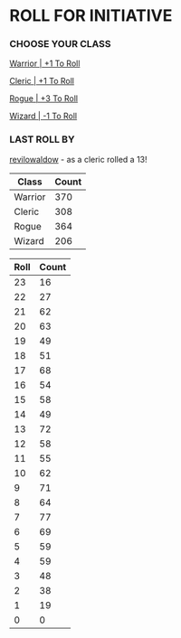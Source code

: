 # ROLL FOR INITIATIVE
### CHOOSE YOUR CLASS

[Warrior | +1 To Roll](https://github.com/benjaminsampica/benjaminsampica/issues/new?title=roll%7Cwarrior&body=Just+click+%27Submit+new+issue%27.)

[Cleric | +1 To Roll](https://github.com/benjaminsampica/benjaminsampica/issues/new?title=roll%7Ccleric&body=Just+click+%27Submit+new+issue%27.)

[Rogue | +3 To Roll](https://github.com/benjaminsampica/benjaminsampica/issues/new?title=roll%7Crogue&body=Just+click+%27Submit+new+issue%27.)

[Wizard | -1 To Roll](https://github.com/benjaminsampica/benjaminsampica/issues/new?title=roll%7Cwizard&body=Just+click+%27Submit+new+issue%27.)
### LAST ROLL BY
[revilowaldow](https://www.github.com/revilowaldow) - as a cleric rolled a 13!

|Class|Count|
|-|-|
|Warrior|370|
|Cleric|308|
|Rogue|364|
|Wizard|206|

|Roll|Count|
|-|-|
|23|16
|22|27
|21|62
|20|63
|19|49
|18|51
|17|68
|16|54
|15|58
|14|49
|13|72
|12|58
|11|55
|10|62
|9|71
|8|64
|7|77
|6|69
|5|59
|4|59
|3|48
|2|38
|1|19
|0|0
